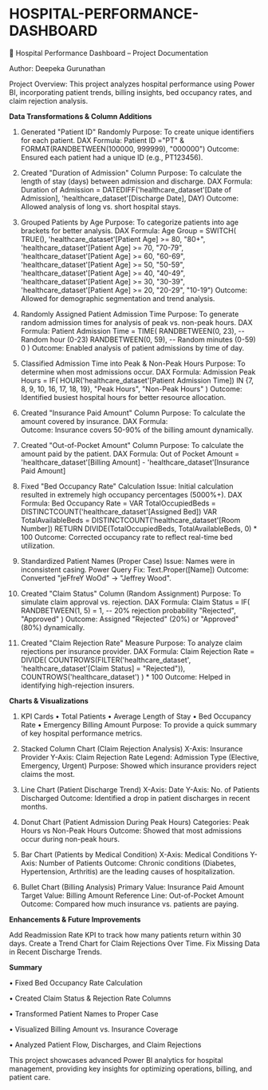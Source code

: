 # HOSPITAL-PERFORMANCE-DASHBOARD
 
🏥 Hospital Performance Dashboard – Project Documentation

Author: Deepeka Gurunathan

Project Overview: This project analyzes hospital performance using Power BI, incorporating patient trends, billing insights, bed occupancy rates, and claim rejection analysis.

**Data Transformations & Column Additions**

1. Generated "Patient ID" Randomly
Purpose: To create unique identifiers for each patient.
DAX Formula:
Patient ID ="PT" & FORMAT(RANDBETWEEN(100000, 999999), "000000")
Outcome: Ensured each patient had a unique ID (e.g., PT123456).

 2. Created "Duration of Admission" Column
Purpose: To calculate the length of stay (days) between admission and discharge.
DAX Formula: Duration of Admission = DATEDIFF('healthcare_dataset'[Date of Admission], 'healthcare_dataset'[Discharge Date], DAY)
Outcome: Allowed analysis of long vs. short hospital stays.

 3. Grouped Patients by Age
Purpose: To categorize patients into age brackets for better analysis.
DAX Formula:
Age Group = SWITCH(
     TRUE(),
    'healthcare_dataset'[Patient Age] >= 80, "80+",
    'healthcare_dataset'[Patient Age] >= 70, "70-79",
    'healthcare_dataset'[Patient Age] >= 60, "60-69",
    'healthcare_dataset'[Patient Age] >= 50, "50-59",
    'healthcare_dataset'[Patient Age] >= 40, "40-49",
    'healthcare_dataset'[Patient Age] >= 30, "30-39",
    'healthcare_dataset'[Patient Age] >= 20, "20-29",
    "10-19")
Outcome: Allowed for demographic segmentation and trend analysis.

4. Randomly Assigned Patient Admission Time
Purpose: To generate random admission times for analysis of peak vs. non-peak hours.
DAX Formula:
Patient Admission Time = TIME(
    RANDBETWEEN(0, 23),  -- Random hour (0-23)
    RANDBETWEEN(0, 59),  -- Random minutes (0-59)
    0
    )
 Outcome: Enabled analysis of patient admissions by time of day.

 5. Classified Admission Time into Peak & Non-Peak Hours
Purpose: To determine when most admissions occur.
DAX Formula: Admission Peak Hours = 
IF(
    HOUR('healthcare_dataset'[Patient Admission Time]) IN {7, 8, 9, 10, 16, 17, 18, 19}, 
    "Peak Hours", 
    "Non-Peak Hours"
)
Outcome: Identified busiest hospital hours for better resource allocation.

6. Created "Insurance Paid Amount" Column
Purpose: To calculate the amount covered by insurance.
DAX Formula:  
 Outcome: Insurance covers 50-90% of the billing amount dynamically.

7. Created "Out-of-Pocket Amount" Column
Purpose: To calculate the amount paid by the patient.
DAX Formula:
Out of Pocket Amount = 'healthcare_dataset'[Billing Amount] - 'healthcare_dataset'[Insurance Paid Amount]

8. Fixed "Bed Occupancy Rate" Calculation
Issue: Initial calculation resulted in extremely high occupancy percentages (5000%+).
DAX Formula: Bed Occupancy Rate = 
VAR TotalOccupiedBeds = DISTINCTCOUNT('healthcare_dataset'[Assigned Bed])
VAR TotalAvailableBeds = DISTINCTCOUNT('healthcare_dataset'[Room Number])
RETURN DIVIDE(TotalOccupiedBeds, TotalAvailableBeds, 0) * 100
Outcome: Corrected occupancy rate to reflect real-time bed utilization.

9. Standardized Patient Names (Proper Case)
Issue: Names were in inconsistent casing.
Power Query Fix: Text.Proper([Name])
Outcome: Converted "jeFfreY WoOd" → "Jeffrey Wood".

10. Created "Claim Status" Column (Random Assignment)
Purpose: To simulate claim approval vs. rejection.
DAX Formula:
Claim Status = 
IF(
    RANDBETWEEN(1, 5) = 1,  -- 20% rejection probability
    "Rejected",
    "Approved"
)
Outcome: Assigned "Rejected" (20%) or "Approved" (80%) dynamically.

11. Created "Claim Rejection Rate" Measure
   Purpose: To analyze claim rejections per insurance provider.
DAX Formula:
Claim Rejection Rate = 
DIVIDE(
    COUNTROWS(FILTER('healthcare_dataset', 'healthcare_dataset'[Claim Status] = "Rejected")),
    COUNTROWS('healthcare_dataset')
) * 100
Outcome: Helped in identifying high-rejection insurers.

**Charts & Visualizations**
1. KPI Cards
•	Total Patients
•	Average Length of Stay
•	Bed Occupancy Rate
•	Emergency Billing Amount
Purpose: To provide a quick summary of key hospital performance metrics.

2. Stacked Column Chart (Claim Rejection Analysis)
X-Axis: Insurance Provider
Y-Axis: Claim Rejection Rate
Legend: Admission Type (Elective, Emergency, Urgent)
Purpose: Showed which insurance providers reject claims the most.

3. Line Chart (Patient Discharge Trend)
X-Axis: Date
Y-Axis: No. of Patients Discharged
Outcome: Identified a drop in patient discharges in recent months.

4. Donut Chart (Patient Admission During Peak Hours)
Categories: Peak Hours vs Non-Peak Hours
Outcome: Showed that most admissions occur during non-peak hours.

5. Bar Chart (Patients by Medical Condition)
X-Axis: Medical Conditions
Y-Axis: Number of Patients
Outcome: Chronic conditions (Diabetes, Hypertension, Arthritis) are the leading causes of hospitalization.

6. Bullet Chart (Billing Analysis)
Primary Value: Insurance Paid Amount
Target Value: Billing Amount
Reference Line: Out-of-Pocket Amount
Outcome: Compared how much insurance vs. patients are paying.

**Enhancements & Future Improvements**

Add Readmission Rate KPI to track how many patients return within 30 days.
Create a Trend Chart for Claim Rejections Over Time.
Fix Missing Data in Recent Discharge Trends.

**Summary**

•	Fixed Bed Occupancy Rate Calculation

•	Created Claim Status & Rejection Rate Columns

•	Transformed Patient Names to Proper Case

•	Visualized Billing Amount vs. Insurance Coverage

•	Analyzed Patient Flow, Discharges, and Claim Rejections

This project showcases advanced Power BI analytics for hospital management, providing key insights for optimizing operations, billing, and patient care.

